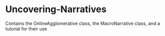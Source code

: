 # Uncovering-Narratives
Contains the OnlineAgglomerative class, the MacroNarrative class, and a tutorial for their use
